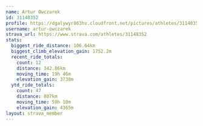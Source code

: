 ```yaml
---
name: Artur Owczarek
id: 31148352
profile: https://dgalywyr863hv.cloudfront.net/pictures/athletes/31148352/15906846/1/large.jpg
username: artur-owczarek
strava_url: https://www.strava.com/athletes/31148352
stats:
  biggest_ride_distance: 106.64km
  biggest_climb_elevation_gain: 1752.2m
  recent_ride_totals:
    count: 12
    distance: 342.86km
    moving_time: 19h 46m
    elevation_gain: 3738m
  ytd_ride_totals:
    count: 47
    distance: 807km
    moving_time: 59h 10m
    elevation_gain: 4365m
layout: strava_member
--- 
```

